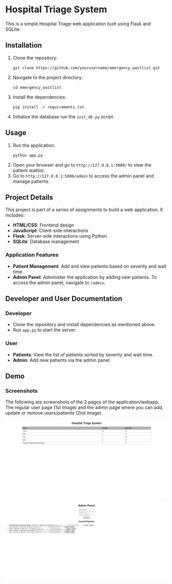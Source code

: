 # Hospital Triage System

This is a simple Hospital Triage web application built using Flask and SQLite.

## Installation

1. Clone the repository:
    ```
    git clone https://github.com/yourusername/emergency_waitlist.git
    ```
2. Navigate to the project directory:
    ```
    cd emergency_waitlist
    ```
3. Install the dependencies:
    ```
    pip install -r requirements.txt
    ```
4. Initialize the database run the `init_db.py` script.
    

## Usage

1. Run the application:
    ```
    python app.py
    ```
2. Open your browser and go to `http://127.0.0.1:5000/` to view the patient waitlist.
3. Go to `http://127.0.0.1:5000/admin` to access the admin panel and manage patients.

## Project Details

This project is part of a series of assignments to build a web application. It includes:

- **HTML/CSS**: Frontend design
- **JavaScript**: Client-side interactions
- **Flask**: Server-side interactions using Python
- **SQLite**: Database management

### Application Features

- **Patient Management**: Add and view patients based on severity and wait time.
- **Admin Panel**: Administer the application by adding new patients. To access the admin panel, navigate to `/admin`.

## Developer and User Documentation

### Developer

- Clone the repository and install dependencies as mentioned above.
- Run `app.py` to start the server.

### User

- **Patients**: View the list of patients sorted by severity and wait time.
- **Admin**: Add new patients via the admin panel.


## Demo

### Screenshots

The following are screenshots of the 2 pages of the application/webapp. The regular user page (1st image) and the admin page where you can add, update or remove users/patients (2nd image).

![regular page](https://github.com/celoufran12/hospital/blob/main/regular_user_page.PNG)

![admin page](https://github.com/celoufran12/hospital/blob/main/admin_page.PNG)